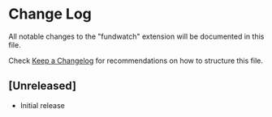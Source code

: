 # Change Log

All notable changes to the "fundwatch" extension will be documented in this file.

Check [Keep a Changelog](http://keepachangelog.com/) for recommendations on how to structure this file.

## [Unreleased]

- Initial release